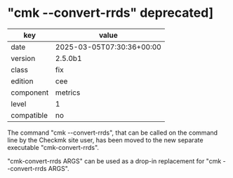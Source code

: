 [//]: # (werk v2)
# "cmk --convert-rrds" deprecated]

key        | value
---------- | ---
date       | 2025-03-05T07:30:36+00:00
version    | 2.5.0b1
class      | fix
edition    | cee
component  | metrics
level      | 1
compatible | no

The command "cmk --convert-rrds", that can be called on the command line by the Checkmk site user,
has been moved to the new separate executable "cmk-convert-rrds".

"cmk-convert-rrds ARGS" can be used as a drop-in replacement for "cmk --convert-rrds ARGS".

